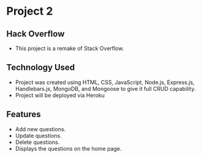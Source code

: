 # Project 2

## Hack Overflow

- This project is a remake of Stack Overflow.


## Technology Used

- Project was created using HTML, CSS, JavaScript, Node.js, Express.js, Handlebars.js, MongoDB, and Mongoose to give it full CRUD capability.
- Project will be deployed via Heroku

## Features

- Add new questions.
- Update questions.
- Delete questions.
- Displays the questions on the home page.
